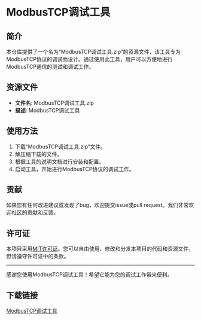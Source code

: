 # ModbusTCP调试工具

## 简介

本仓库提供了一个名为“ModbusTCP调试工具.zip”的资源文件，该工具专为ModbusTCP协议的调试而设计。通过使用此工具，用户可以方便地进行ModbusTCP通信的测试和调试工作。

## 资源文件

- **文件名**: ModbusTCP调试工具.zip
- **描述**: ModbusTCP调试工具

## 使用方法

1. 下载“ModbusTCP调试工具.zip”文件。
2. 解压缩下载的文件。
3. 根据工具的说明文档进行安装和配置。
4. 启动工具，开始进行ModbusTCP协议的调试工作。

## 贡献

如果您有任何改进建议或发现了bug，欢迎提交issue或pull request。我们非常欢迎社区的贡献和反馈。

## 许可证

本项目采用[MIT许可证](LICENSE)。您可以自由使用、修改和分发本项目的代码和资源文件，但请遵守许可证中的条款。

---

感谢您使用ModbusTCP调试工具！希望它能为您的调试工作带来便利。

## 下载链接

[ModbusTCP调试工具](https://pan.quark.cn/s/7d1d2214d90f)